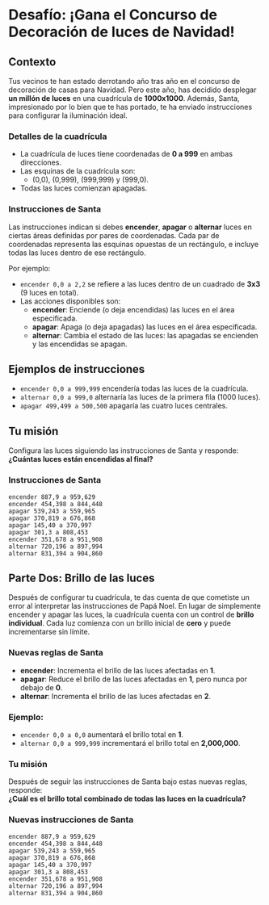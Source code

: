# Desafío: ¡Gana el Concurso de Decoración de luces de Navidad!

## Contexto
Tus vecinos te han estado derrotando año tras año en el concurso de decoración de casas para Navidad. Pero este año, has decidido desplegar **un millón de luces** en una cuadrícula de **1000x1000**. Además, Santa, impresionado por lo bien que te has portado, te ha enviado instrucciones para configurar la iluminación ideal.

### Detalles de la cuadrícula
- La cuadrícula de luces tiene coordenadas de **0 a 999** en ambas direcciones.
- Las esquinas de la cuadrícula son:
  - (0,0), (0,999), (999,999) y (999,0).
- Todas las luces comienzan apagadas.

### Instrucciones de Santa
Las instrucciones indican si debes **encender**, **apagar** o **alternar** luces en ciertas áreas definidas por pares de coordenadas. Cada par de coordenadas representa las esquinas opuestas de un rectángulo, e incluye todas las luces dentro de ese rectángulo.

Por ejemplo:
- `encender 0,0 a 2,2` se refiere a las luces dentro de un cuadrado de **3x3** (9 luces en total).
- Las acciones disponibles son:
  - **encender**: Enciende (o deja encendidas) las luces en el área especificada.
  - **apagar**: Apaga (o deja apagadas) las luces en el área especificada.
  - **alternar**: Cambia el estado de las luces: las apagadas se encienden y las encendidas se apagan.

## Ejemplos de instrucciones
- `encender 0,0 a 999,999` encendería todas las luces de la cuadrícula.
- `alternar 0,0 a 999,0` alternaría las luces de la primera fila (1000 luces).
- `apagar 499,499 a 500,500` apagaría las cuatro luces centrales.

## Tu misión
Configura las luces siguiendo las instrucciones de Santa y responde: **¿Cuántas luces están encendidas al final?**

### Instrucciones de Santa
```plaintext
encender 887,9 a 959,629
encender 454,398 a 844,448
apagar 539,243 a 559,965
apagar 370,819 a 676,868
apagar 145,40 a 370,997
apagar 301,3 a 808,453
encender 351,678 a 951,908
alternar 720,196 a 897,994
alternar 831,394 a 904,860
```


## Parte Dos: Brillo de las luces
Después de configurar tu cuadrícula, te das cuenta de que cometiste un error al interpretar las instrucciones de Papá Noel. En lugar de simplemente encender y apagar las luces, la cuadrícula cuenta con un control de **brillo individual**. Cada luz comienza con un brillo inicial de **cero** y puede incrementarse sin límite.

### Nuevas reglas de Santa
- **encender**: Incrementa el brillo de las luces afectadas en **1**.
- **apagar**: Reduce el brillo de las luces afectadas en **1**, pero nunca por debajo de **0**.
- **alternar**: Incrementa el brillo de las luces afectadas en **2**.

### Ejemplo:
- `encender 0,0 a 0,0` aumentará el brillo total en **1**.
- `alternar 0,0 a 999,999` incrementará el brillo total en **2,000,000**.

### Tu misión
Después de seguir las instrucciones de Santa bajo estas nuevas reglas, responde:  
**¿Cuál es el brillo total combinado de todas las luces en la cuadrícula?**

### Nuevas instrucciones de Santa
```plaintext
encender 887,9 a 959,629
encender 454,398 a 844,448
apagar 539,243 a 559,965
apagar 370,819 a 676,868
apagar 145,40 a 370,997
apagar 301,3 a 808,453
encender 351,678 a 951,908
alternar 720,196 a 897,994
alternar 831,394 a 904,860
